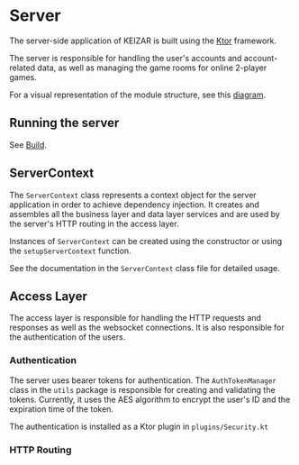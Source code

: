 # Server

The server-side application of KEIZAR is built using the [Ktor](https://ktor.io/) framework.

The server is responsible for handling the user's accounts and account-related data, 
as well as managing the game rooms for online 2-player games.

For a visual representation of the module structure, see this [diagram](../.images/project-architecture.png).

## Running the server

See [Build](../build.md#running-the-server).

## ServerContext

The `ServerContext` class represents a context object for the server application in order to 
achieve dependency injection. It creates and assembles all the business layer and data layer services
and are used by the server's HTTP routing in the access layer.

Instances of `ServerContext` can be created using the constructor or using the `setupServerContext` function.

See the documentation in the `ServerContext` class file for detailed usage.

## Access Layer

The access layer is responsible for handling the HTTP requests and responses as well as
the websocket connections. It is also responsible for the authentication of the users.

### Authentication

The server uses bearer tokens for authentication. The `AuthTokenManager` class in the `utils` 
package is responsible for creating and validating the tokens. 
Currently, it uses the AES algorithm to encrypt the user's ID and the expiration time of the token.

The authentication is installed as a Ktor plugin in `plugins/Security.kt`

### HTTP Routing